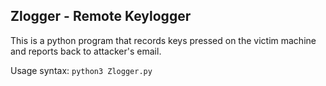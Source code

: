 ## Zlogger - Remote Keylogger

This is a python program that records keys pressed on the victim machine and reports back to attacker's email.

Usage syntax: ````python3 Zlogger.py````
